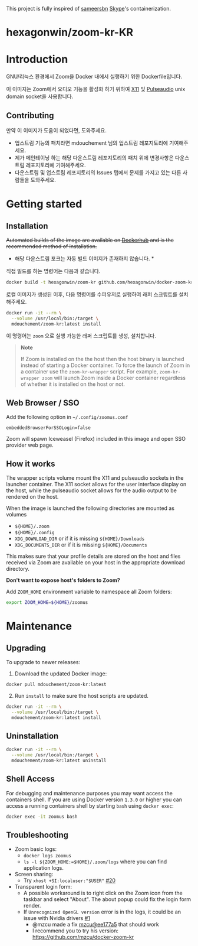 This project is fully inspired of [sameersbn](https://github.com/sameersbn) [Skype](https://github.com/sameersbn/docker-skype)'s containerization.

# hexagonwin/zoom-kr-KR

# Introduction
GNU/리눅스 환경에서 Zoom을 Docker 내에서 실행하기 위한 Dockerfile입니다.

이 이미지는 Zoom에서 오디오 기능을 활성화 하기 위하여 [X11](http://www.x.org) 및 [Pulseaudio](http://www.freedesktop.org/wiki/Software/PulseAudio/) unix domain socket을 사용합니다.

## Contributing

만약 이 이미지가 도움이 되었다면, 도와주세요.
- 업스트림 기능의 패치라면 mdouchement 님의 업스트림 레포지토리에 기여해주세요.
- 제가 메인테이닝 하는 해당 다운스트림 레포지토리의 패치 위에 변경사항은 다운스트림 레포지토리에 기여해주세요.
- 다운스트림 및 업스트림 레포지토리의 Issues 탭에서 문제를 가지고 있는 다른 사람들을 도와주세요.

# Getting started

## Installation

~~Automated builds of the image are available on [Dockerhub](https://hub.docker.com/r/mdouchement/zoom-kr) and is the recommended method of installation.~~
* 해당 다운스트림 포크는 자동 빌드 이미지가 존재하지 않습니다. *

직접 빌드를 하는 명령어는 다음과 같습니다.

```bash
docker build -t hexagonwin/zoom-kr github.com/hexagonwin/docker-zoom-kr
```

로컬 이미지가 생성된 이후, 다음 명령어를 수퍼유저로 실행하여 래퍼 스크립트를 설치해주세요.

```bash
docker run -it --rm \
  --volume /usr/local/bin:/target \
  mdouchement/zoom-kr:latest install
```

이 명령어는  `zoom` 으로 실행 가능한 래퍼 스크립트를 생성, 설치합니다.

> **Note**
>
> If Zoom is installed on the the host then the host binary is launched instead of starting a Docker container. To force the launch of Zoom in a container use the `zoom-kr-wrapper` script. For example, `zoom-kr-wrapper zoom` will launch Zoom inside a Docker container regardless of whether it is installed on the host or not.

## Web Browser / SSO

Add the following option in `~/.config/zoomus.conf`
```
embeddedBrowserForSSOLogin=false
```

Zoom will spawn Iceweasel (Firefox) included in this image and open SSO provider web page.

## How it works

The wrapper scripts volume mount the X11 and pulseaudio sockets in the launcher container. The X11 socket allows for the user interface display on the host, while the pulseaudio socket allows for the audio output to be rendered on the host.

When the image is launched the following directories are mounted as volumes

- `${HOME}/.zoom`
- `${HOME}/.config`
- `XDG_DOWNLOAD_DIR` or if it is missing `${HOME}/Downloads`
- `XDG_DOCUMENTS_DIR` or if it is missing `${HOME}/Documents`

This makes sure that your profile details are stored on the host and files received via Zoom are available on your host in the appropriate download directory.

**Don't want to expose host's folders to Zoom?**

Add `ZOOM_HOME` environment variable to namespace all Zoom folders:

```sh
export ZOOM_HOME=${HOME}/zoomus
```


# Maintenance

## Upgrading

To upgrade to newer releases:

  1. Download the updated Docker image:

  ```bash
  docker pull mdouchement/zoom-kr:latest
  ```

  2. Run `install` to make sure the host scripts are updated.

  ```bash
  docker run -it --rm \
    --volume /usr/local/bin:/target \
    mdouchement/zoom-kr:latest install
  ```

## Uninstallation

```bash
docker run -it --rm \
  --volume /usr/local/bin:/target \
  mdouchement/zoom-kr:latest uninstall
```

## Shell Access

For debugging and maintenance purposes you may want access the containers shell. If you are using Docker version `1.3.0` or higher you can access a running containers shell by starting `bash` using `docker exec`:

```bash
docker exec -it zoomus bash
```

## Troubleshooting

- Zoom basic logs:
  - `docker logs zoomus`
  - `ls -l ${ZOOM_HOME:=$HOME}/.zoom/logs` where you can find application logs.
- Screen sharing:
  - Try `xhost +SI:localuser:"$USER"` [#20](https://github.com/mdouchement/docker-zoom-kr/issues/20)
- Transparent login form:
  - A possible workaround is to right click on the Zoom icon from the taskbar and select "About". The about popup could fix the login form render.
  - If `Unrecognized OpenGL version` error is in the logs, it could be an issue with Nvidia drivers [#1](https://github.com/mdouchement/docker-zoom-kr/issues/1)
    - @mzcu made a fix [mzcu@ee177a5](https://github.com/mzcu/docker-zoom-kr/commit/ee177a5e8915a05a51080301996a8ed4b89552ee) that should work
    - I recommend you to try his version: https://github.com/mzcu/docker-zoom-kr

